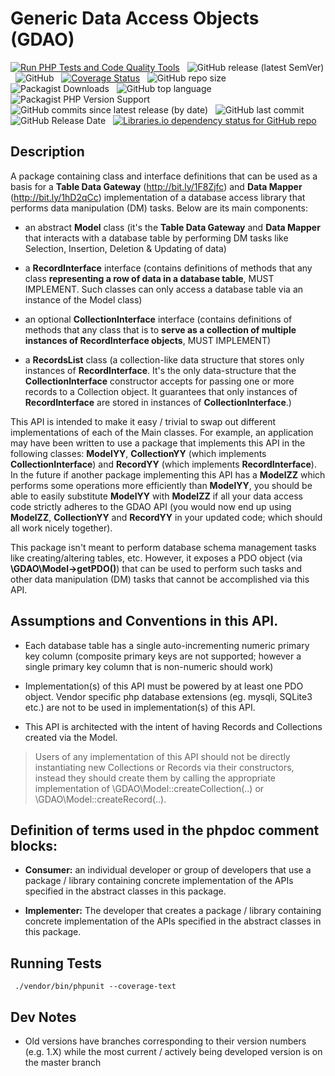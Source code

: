 # Generic Data Access Objects (GDAO) 

[![Run PHP Tests and Code Quality Tools](https://github.com/rotexsoft/gdao/actions/workflows/php.yml/badge.svg)](https://github.com/rotexsoft/gdao/actions/workflows/php.yml) &nbsp; 
![GitHub release (latest SemVer)](https://img.shields.io/github/v/release/rotexsoft/gdao) &nbsp; 
![GitHub](https://img.shields.io/github/license/rotexsoft/gdao) &nbsp; 
[![Coverage Status](https://coveralls.io/repos/github/rotexsoft/gdao/badge.svg)](https://coveralls.io/github/rotexsoft/gdao) &nbsp; 
![GitHub repo size](https://img.shields.io/github/repo-size/rotexsoft/gdao) &nbsp;
![Packagist Downloads](https://img.shields.io/packagist/dt/rotexsoft/gdao) &nbsp;
![GitHub top language](https://img.shields.io/github/languages/top/rotexsoft/gdao) &nbsp; 
![Packagist PHP Version Support](https://img.shields.io/packagist/php-v/rotexsoft/gdao) &nbsp; 
![GitHub commits since latest release (by date)](https://img.shields.io/github/commits-since/rotexsoft/gdao/latest) &nbsp; 
![GitHub last commit](https://img.shields.io/github/last-commit/rotexsoft/gdao) &nbsp; 
![GitHub Release Date](https://img.shields.io/github/release-date/rotexsoft/gdao) &nbsp; 
<a href="https://libraries.io/github/rotexsoft/gdao">
    <img alt="Libraries.io dependency status for GitHub repo" src="https://img.shields.io/librariesio/github/rotexsoft/gdao">
</a>


## Description

A package containing class and interface definitions that can be used as a basis for a __**Table Data Gateway**__ (http://bit.ly/1F8Zjfc) and __**Data Mapper**__ (http://bit.ly/1hD2qCc) implementation of a database access library that performs data manipulation (DM) tasks.
Below are its main components:

* an abstract **Model** class (it's the __**Table Data Gateway**__ and __**Data Mapper**__ that interacts with a database table by performing DM tasks like Selection, Insertion, Deletion & Updating of data)

* a **RecordInterface** interface (contains definitions of methods that any class __**representing a row of data in a database table**__, MUST IMPLEMENT. Such classes can only access a database table via an instance of the Model class)

* an optional **CollectionInterface** interface (contains definitions of methods that any class that is to __**serve as a collection of multiple instances of RecordInterface objects**__, MUST IMPLEMENT)

* a **RecordsList** class (a collection-like data structure that stores only instances of **RecordInterface**. It's the only data-structure that the **CollectionInterface** constructor accepts for passing one or more records to a Collection object. It guarantees that only instances of **RecordInterface** are stored in instances of **CollectionInterface**.)

This API is intended to make it easy / trivial to swap out different implementations of each of the Main classes.
For example, an application may have been written to use a package that implements this API in the following classes:
**ModelYY**, **CollectionYY** (which implements **CollectionInterface**) and **RecordYY** (which implements **RecordInterface**).
In the future if another package implementing this API has a **ModelZZ** which performs some operations more
efficiently than **ModelYY**, you should be able to easily substitute **ModelYY** with **ModelZZ** if all your
data access code strictly adheres to the GDAO API (you would now end up using **ModelZZ**, **CollectionYY** 
and **RecordYY** in your updated code; which should all work nicely together).

This package isn't meant to perform database schema management tasks like creating/altering tables, etc. However, it exposes a PDO object (via **\GDAO\Model->getPDO()**) that can be used to perform such tasks and other data manipulation (DM) tasks that cannot be accomplished via this API.


## Assumptions and Conventions in this API. 

* Each database table has a single auto-incrementing numeric primary key column (composite primary keys are not supported; however a single primary key column that is non-numeric should work)

* Implementation(s) of this API must be powered by at least one PDO object. Vendor specific php database extensions (eg. mysqli, SQLite3 etc.) are not to be used in implementation(s) of this API.

* This API is architected with the intent of having Records and Collections created via the Model.
> Users of any implementation of this API should not be directly instantiating new Collections or Records via their constructors, instead they should create them by calling the appropriate implementation of \GDAO\Model::createCollection(..) or \GDAO\Model::createRecord(..).

## Definition of terms used in the phpdoc comment blocks:
 
 * **Consumer:** an individual developer or group of developers that use a package / library containing concrete implementation of the APIs specified in the abstract classes in this package.
 
 * **Implementer:** The developer that creates a package / library containing concrete implementation of the APIs specified in the abstract classes in this package.

## Running Tests

  ` ./vendor/bin/phpunit --coverage-text`

## Dev Notes

* Old versions have branches corresponding to their version numbers (e.g. 1.X) while the most current / actively being developed version is on the master branch
